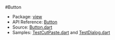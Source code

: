 #Button

* Package: [view](api:)
* API Reference: [Button](api:view)
* Source: [Button.dart](source:lib/src/view)
* Samples: [TestCutPaste.dart](source:test) and [TestDialog.dart](source:test)